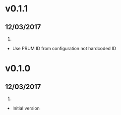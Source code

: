 # v0.1.1
## 12/03/2017

1. [](#bugfix)
  * Use PRUM ID from configuration not hardcoded ID

# v0.1.0
## 12/03/2017

1. [](#new)
  * Initial version
